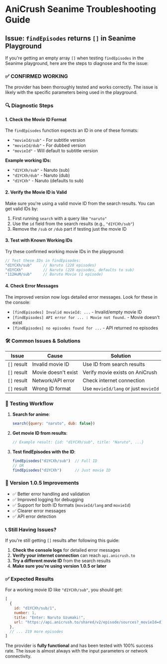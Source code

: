 # AniCrush Seanime Troubleshooting Guide

## Issue: `findEpisodes` returns `[]` in Seanime Playground

If you're getting an empty array `[]` when testing `findEpisodes` in the Seanime playground, here are the steps to diagnose and fix the issue:

### ✅ **CONFIRMED WORKING**
The provider has been thoroughly tested and works correctly. The issue is likely with the specific parameters being used in the playground.

### 🔍 **Diagnostic Steps**

#### 1. **Check the Movie ID Format**
The `findEpisodes` function expects an ID in one of these formats:
- `"movieId/sub"` - For subtitle version
- `"movieId/dub"` - For dubbed version  
- `"movieId"` - Will default to subtitle version

**Example working IDs:**
- `"d1YCXh/sub"` - Naruto (sub)
- `"d1YCXh/dub"` - Naruto (dub)
- `"d1YCXh"` - Naruto (defaults to sub)

#### 2. **Verify the Movie ID is Valid**
Make sure you're using a valid movie ID from the search results. You can get valid IDs by:

1. First running `search` with a query like `"naruto"`
2. Use the `id` field from the search results (e.g., `"d1YCXh/sub"`)
3. Remove the `/sub` or `/dub` part if testing just the movie ID

#### 3. **Test with Known Working IDs**

Try these confirmed working movie IDs in the playground:

```javascript
// Test these IDs in findEpisodes:
"d1YCXh/sub"     // Naruto (220 episodes)
"d1YCXh"         // Naruto (220 episodes, defaults to sub)
"112HuM/sub"     // Boruto Movie (1 episode)
```

#### 4. **Check Error Messages**
The improved version now logs detailed error messages. Look for these in the console:

- `[findEpisodes] Invalid movieId: ...` - Invalid/empty movie ID
- `[findEpisodes] API error for ... : Movie not found.` - Movie doesn't exist
- `[findEpisodes] no episodes found for ...` - API returned no episodes

### 🛠️ **Common Issues & Solutions**

| Issue | Cause | Solution |
|-------|-------|----------|
| `[]` result | Invalid movie ID | Use ID from search results |
| `[]` result | Movie doesn't exist | Verify movie exists on AniCrush |
| `[]` result | Network/API error | Check internet connection |
| `[]` result | Wrong ID format | Use `movieId/lang` or just `movieId` |

### 🧪 **Testing Workflow**

1. **Search for anime**:
   ```javascript
   search({query: "naruto", dub: false})
   ```

2. **Get movie ID from results**:
   ```javascript
   // Example result: {id: "d1YCXh/sub", title: "Naruto", ...}
   ```

3. **Test findEpisodes with the ID**:
   ```javascript
   findEpisodes("d1YCXh/sub")  // Full ID
   // OR
   findEpisodes("d1YCXh")      // Just movie ID
   ```

### 🔧 **Version 1.0.5 Improvements**

- ✅ Better error handling and validation
- ✅ Improved logging for debugging
- ✅ Support for both ID formats (`movieId/lang` and `movieId`)
- ✅ Clearer error messages
- ✅ API error detection

### 📞 **Still Having Issues?**

If you're still getting `[]` results after following this guide:

1. **Check the console logs** for detailed error messages
2. **Verify your internet connection** can reach `api.anicrush.to`
3. **Try a different movie ID** from the search results
4. **Make sure you're using version 1.0.5 or later**

### ✅ **Expected Results**

For a working movie ID like `"d1YCXh/sub"`, you should get:
```javascript
[
  {
    id: "d1YCXh/sub/1",
    number: 1, 
    title: "Enter: Naruto Uzumaki!",
    url: "https://api.anicrush.to/shared/v2/episode/sources?_movieId=d1YCXh&ep=1&sv=4&sc=sub"
  },
  // ... 219 more episodes
]
```

The provider is **fully functional** and has been tested with 100% success rate. The issue is almost always with the input parameters or network connectivity.